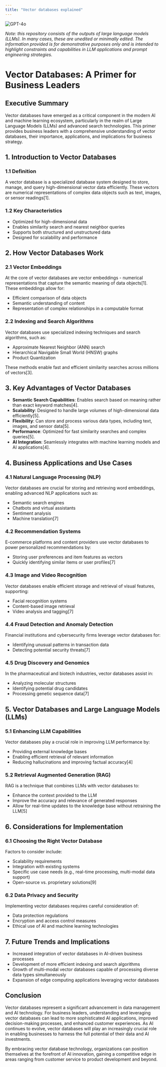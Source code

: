 ```yaml
---
title: "Vector databases explained"
---
```

![GPT-4o](https://img.shields.io/badge/GPT--4o-3333FF?style=for-the-badge&logo=openai&logoColor=white)



*Note: this repository consists of the outputs of large language models (LLMs). In many cases, these are unedited or minimally edited. The information provided is for demonstrative purposes only and is intended to highlight constraints and capabilities in LLM applications and prompt engineering strategies.*


 # Vector Databases: A Primer for Business Leaders

## Executive Summary

Vector databases have emerged as a critical component in the modern AI and machine learning ecosystem, particularly in the realm of Large Language Models (LLMs) and advanced search technologies. This primer provides business leaders with a comprehensive understanding of vector databases, their importance, applications, and implications for business strategy.

## 1. Introduction to Vector Databases

### 1.1 Definition

A vector database is a specialized database system designed to store, manage, and query high-dimensional vector data efficiently. These vectors are numerical representations of complex data objects such as text, images, or sensor readings[1].

### 1.2 Key Characteristics

- Optimized for high-dimensional data
- Enables similarity search and nearest neighbor queries
- Supports both structured and unstructured data
- Designed for scalability and performance

## 2. How Vector Databases Work

### 2.1 Vector Embeddings

At the core of vector databases are vector embeddings - numerical representations that capture the semantic meaning of data objects[1]. These embeddings allow for:

- Efficient comparison of data objects
- Semantic understanding of content
- Representation of complex relationships in a computable format

### 2.2 Indexing and Search Algorithms

Vector databases use specialized indexing techniques and search algorithms, such as:

- Approximate Nearest Neighbor (ANN) search
- Hierarchical Navigable Small World (HNSW) graphs
- Product Quantization

These methods enable fast and efficient similarity searches across millions of vectors[3].

## 3. Key Advantages of Vector Databases

- **Semantic Search Capabilities**: Enables search based on meaning rather than exact keyword matches[4].
- **Scalability**: Designed to handle large volumes of high-dimensional data efficiently[5].
- **Flexibility**: Can store and process various data types, including text, images, and sensor data[5].
- **Performance**: Optimized for fast similarity searches and complex queries[5].
- **AI Integration**: Seamlessly integrates with machine learning models and AI applications[4].

## 4. Business Applications and Use Cases

### 4.1 Natural Language Processing (NLP)

Vector databases are crucial for storing and retrieving word embeddings, enabling advanced NLP applications such as:

- Semantic search engines
- Chatbots and virtual assistants
- Sentiment analysis
- Machine translation[7]

### 4.2 Recommendation Systems

E-commerce platforms and content providers use vector databases to power personalized recommendations by:

- Storing user preferences and item features as vectors
- Quickly identifying similar items or user profiles[7]

### 4.3 Image and Video Recognition

Vector databases enable efficient storage and retrieval of visual features, supporting:

- Facial recognition systems
- Content-based image retrieval
- Video analysis and tagging[7]

### 4.4 Fraud Detection and Anomaly Detection

Financial institutions and cybersecurity firms leverage vector databases for:

- Identifying unusual patterns in transaction data
- Detecting potential security threats[7]

### 4.5 Drug Discovery and Genomics

In the pharmaceutical and biotech industries, vector databases assist in:

- Analyzing molecular structures
- Identifying potential drug candidates
- Processing genetic sequence data[7]

## 5. Vector Databases and Large Language Models (LLMs)

### 5.1 Enhancing LLM Capabilities

Vector databases play a crucial role in improving LLM performance by:

- Providing external knowledge bases
- Enabling efficient retrieval of relevant information
- Reducing hallucinations and improving factual accuracy[4]

### 5.2 Retrieval Augmented Generation (RAG)

RAG is a technique that combines LLMs with vector databases to:

- Enhance the context provided to the LLM
- Improve the accuracy and relevance of generated responses
- Allow for real-time updates to the knowledge base without retraining the LLM[5]

## 6. Considerations for Implementation

### 6.1 Choosing the Right Vector Database

Factors to consider include:

- Scalability requirements
- Integration with existing systems
- Specific use case needs (e.g., real-time processing, multi-modal data support)
- Open-source vs. proprietary solutions[9]

### 6.2 Data Privacy and Security

Implementing vector databases requires careful consideration of:

- Data protection regulations
- Encryption and access control measures
- Ethical use of AI and machine learning technologies

## 7. Future Trends and Implications

- Increased integration of vector databases in AI-driven business processes
- Development of more efficient indexing and search algorithms
- Growth of multi-modal vector databases capable of processing diverse data types simultaneously
- Expansion of edge computing applications leveraging vector databases

## Conclusion

Vector databases represent a significant advancement in data management and AI technology. For business leaders, understanding and leveraging vector databases can lead to more sophisticated AI applications, improved decision-making processes, and enhanced customer experiences. As AI continues to evolve, vector databases will play an increasingly crucial role in enabling businesses to harness the full potential of their data and AI investments.

By embracing vector database technology, organizations can position themselves at the forefront of AI innovation, gaining a competitive edge in areas ranging from customer service to product development and beyond.

 
